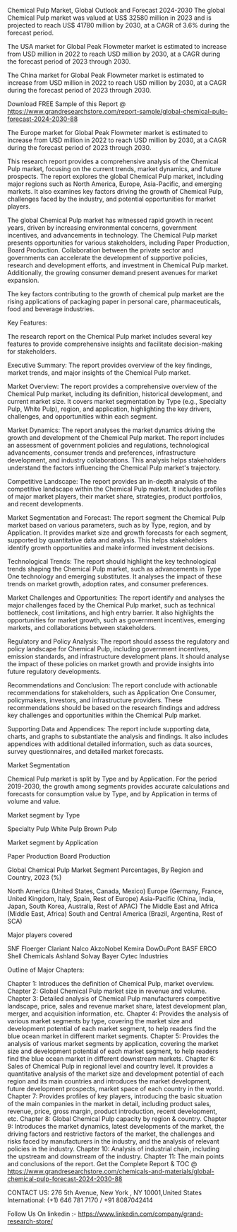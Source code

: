 Chemical Pulp Market, Global Outlook and Forecast 2024-2030
The global Chemical Pulp market was valued at US$ 32580 million in 2023 and is projected to reach US$ 41780 million by 2030, at a CAGR of 3.6% during the forecast period.

The USA market for Global Peak Flowmeter market is estimated to increase from USD million in 2022 to reach USD million by 2030, at a CAGR during the forecast period of 2023 through 2030.

The China market for Global Peak Flowmeter market is estimated to increase from USD million in 2022 to reach USD million by 2030, at a CAGR during the forecast period of 2023 through 2030.

Download FREE Sample of this Report @ https://www.grandresearchstore.com/report-sample/global-chemical-pulp-forecast-2024-2030-88

The Europe market for Global Peak Flowmeter market is estimated to increase from USD million in 2022 to reach USD million by 2030, at a CAGR during the forecast period of 2023 through 2030.

This research report provides a comprehensive analysis of the Chemical Pulp market, focusing on the current trends, market dynamics, and future prospects. The report explores the global Chemical Pulp market, including major regions such as North America, Europe, Asia-Pacific, and emerging markets. It also examines key factors driving the growth of Chemical Pulp, challenges faced by the industry, and potential opportunities for market players.

The global Chemical Pulp market has witnessed rapid growth in recent years, driven by increasing environmental concerns, government incentives, and advancements in technology. The Chemical Pulp market presents opportunities for various stakeholders, including Paper Production, Board Production. Collaboration between the private sector and governments can accelerate the development of supportive policies, research and development efforts, and investment in Chemical Pulp market. Additionally, the growing consumer demand present avenues for market expansion.

The key factors contributing to the growth of chemical pulp market are the rising applications of packaging paper in personal care, pharmaceuticals, food and beverage industries.

Key Features:

The research report on the Chemical Pulp market includes several key features to provide comprehensive insights and facilitate decision-making for stakeholders.

Executive Summary: The report provides overview of the key findings, market trends, and major insights of the Chemical Pulp market.

Market Overview: The report provides a comprehensive overview of the Chemical Pulp market, including its definition, historical development, and current market size. It covers market segmentation by Type (e.g., Specialty Pulp, White Pulp), region, and application, highlighting the key drivers, challenges, and opportunities within each segment.

Market Dynamics: The report analyses the market dynamics driving the growth and development of the Chemical Pulp market. The report includes an assessment of government policies and regulations, technological advancements, consumer trends and preferences, infrastructure development, and industry collaborations. This analysis helps stakeholders understand the factors influencing the Chemical Pulp market's trajectory.

Competitive Landscape: The report provides an in-depth analysis of the competitive landscape within the Chemical Pulp market. It includes profiles of major market players, their market share, strategies, product portfolios, and recent developments.

Market Segmentation and Forecast: The report segment the Chemical Pulp market based on various parameters, such as by Type, region, and by Application. It provides market size and growth forecasts for each segment, supported by quantitative data and analysis. This helps stakeholders identify growth opportunities and make informed investment decisions.

Technological Trends: The report should highlight the key technological trends shaping the Chemical Pulp market, such as advancements in Type One technology and emerging substitutes. It analyses the impact of these trends on market growth, adoption rates, and consumer preferences.

Market Challenges and Opportunities: The report identify and analyses the major challenges faced by the Chemical Pulp market, such as technical bottleneck, cost limitations, and high entry barrier. It also highlights the opportunities for market growth, such as government incentives, emerging markets, and collaborations between stakeholders.

Regulatory and Policy Analysis: The report should assess the regulatory and policy landscape for Chemical Pulp, including government incentives, emission standards, and infrastructure development plans. It should analyse the impact of these policies on market growth and provide insights into future regulatory developments.

Recommendations and Conclusion: The report conclude with actionable recommendations for stakeholders, such as Application One Consumer, policymakers, investors, and infrastructure providers. These recommendations should be based on the research findings and address key challenges and opportunities within the Chemical Pulp market.

Supporting Data and Appendices: The report include supporting data, charts, and graphs to substantiate the analysis and findings. It also includes appendices with additional detailed information, such as data sources, survey questionnaires, and detailed market forecasts.

Market Segmentation

Chemical Pulp market is split by Type and by Application. For the period 2019-2030, the growth among segments provides accurate calculations and forecasts for consumption value by Type, and by Application in terms of volume and value.

Market segment by Type

Specialty Pulp
White Pulp
Brown Pulp

Market segment by Application

Paper Production
Board Production

Global Chemical Pulp Market Segment Percentages, By Region and Country, 2023 (%)

North America (United States, Canada, Mexico)
Europe (Germany, France, United Kingdom, Italy, Spain, Rest of Europe)
Asia-Pacific (China, India, Japan, South Korea, Australia, Rest of APAC)
The Middle East and Africa (Middle East, Africa)
South and Central America (Brazil, Argentina, Rest of SCA)

Major players covered

SNF Floerger
Clariant
Nalco
AkzoNobel
Kemira
DowDuPont
BASF
ERCO
Shell Chemicals
Ashland
Solvay
Bayer
Cytec Industries

Outline of Major Chapters:

Chapter 1: Introduces the definition of Chemical Pulp, market overview.
Chapter 2: Global Chemical Pulp market size in revenue and volume.
Chapter 3: Detailed analysis of Chemical Pulp manufacturers competitive landscape, price, sales and revenue market share, latest development plan, merger, and acquisition information, etc.
Chapter 4: Provides the analysis of various market segments by type, covering the market size and development potential of each market segment, to help readers find the blue ocean market in different market segments.
Chapter 5: Provides the analysis of various market segments by application, covering the market size and development potential of each market segment, to help readers find the blue ocean market in different downstream markets.
Chapter 6: Sales of Chemical Pulp in regional level and country level. It provides a quantitative analysis of the market size and development potential of each region and its main countries and introduces the market development, future development prospects, market space of each country in the world.
Chapter 7: Provides profiles of key players, introducing the basic situation of the main companies in the market in detail, including product sales, revenue, price, gross margin, product introduction, recent development, etc.
Chapter 8: Global Chemical Pulp capacity by region & country.
Chapter 9: Introduces the market dynamics, latest developments of the market, the driving factors and restrictive factors of the market, the challenges and risks faced by manufacturers in the industry, and the analysis of relevant policies in the industry.
Chapter 10: Analysis of industrial chain, including the upstream and downstream of the industry.
Chapter 11: The main points and conclusions of the report.
Get the Complete Report & TOC @ https://www.grandresearchstore.com/chemicals-and-materials/global-chemical-pulp-forecast-2024-2030-88

CONTACT US:
276 5th Avenue, New York , NY 10001,United States
International: (+1) 646 781 7170 / +91 8087042414

Follow Us On linkedin :- https://www.linkedin.com/company/grand-research-store/
